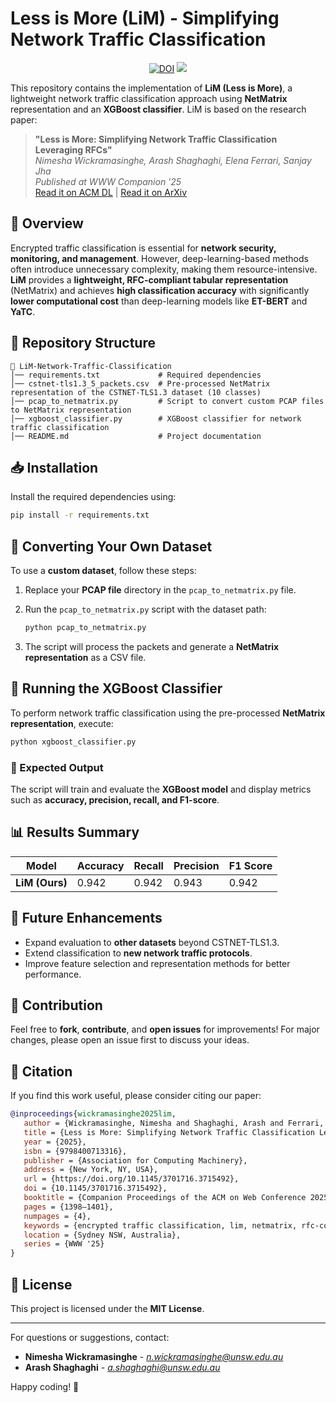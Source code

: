 # Less is More (LiM) - Simplifying Network Traffic Classification

<p align="center">
   <a href="https://doi.org/10.5281/zenodo.14840527" target='_blank'><img src="https://zenodo.org/badge/924667348.svg" alt="DOI"></a>
   <a href=''><img src='https://img.shields.io/badge/license-MIT-000000.svg'></a> 
</p>

This repository contains the implementation of **LiM (Less is More)**, a lightweight network traffic classification approach using **NetMatrix** representation and an **XGBoost classifier**. LiM is based on the research paper:

> **"Less is More: Simplifying Network Traffic Classification Leveraging RFCs"**\
> *Nimesha Wickramasinghe, Arash Shaghaghi, Elena Ferrari, Sanjay Jha*\
> *Published at WWW Companion '25*\
> [Read it on ACM DL](https://doi.org/10.1145/3701716.3715492) | [Read it on ArXiv](https://arxiv.org/abs/2502.00586)

## 📌 Overview

Encrypted traffic classification is essential for **network security, monitoring, and management**. However, deep-learning-based methods often introduce unnecessary complexity, making them resource-intensive. **LiM** provides a **lightweight, RFC-compliant tabular representation** (NetMatrix) and achieves **high classification accuracy** with significantly **lower computational cost** than deep-learning models like **ET-BERT** and **YaTC**.

## 📂 Repository Structure

```
📁 LiM-Network-Traffic-Classification
│── requirements.txt             # Required dependencies
│── cstnet-tls1.3_5_packets.csv  # Pre-processed NetMatrix representation of the CSTNET-TLS1.3 dataset (10 classes)
│── pcap_to_netmatrix.py         # Script to convert custom PCAP files to NetMatrix representation
│── xgboost_classifier.py        # XGBoost classifier for network traffic classification
│── README.md                    # Project documentation
```

## 📥 Installation

Install the required dependencies using:

```sh
pip install -r requirements.txt
```

## 🔄 Converting Your Own Dataset

To use a **custom dataset**, follow these steps:

1. Replace your **PCAP file** directory in the `pcap_to_netmatrix.py` file.

2. Run the `pcap_to_netmatrix.py` script with the dataset path:

   ```sh
   python pcap_to_netmatrix.py
   ```

3. The script will process the packets and generate a **NetMatrix representation** as a CSV file.

## 🚀 Running the XGBoost Classifier

To perform network traffic classification using the pre-processed **NetMatrix representation**, execute:

```sh
python xgboost_classifier.py
```

### 🎯 Expected Output

The script will train and evaluate the **XGBoost model** and display metrics such as **accuracy, precision, recall, and F1-score**.

## 📊 Results Summary

| Model          | Accuracy | Recall | Precision | F1 Score |
| -------------- | -------- | ------ | --------- | -------- |
| **LiM (Ours)** | 0.942    | 0.942  | 0.943     | 0.942    |


## 🔧 Future Enhancements

- Expand evaluation to **other datasets** beyond CSTNET-TLS1.3.
- Extend classification to **new network traffic protocols**.
- Improve feature selection and representation methods for better performance.

## 🤝 Contribution

Feel free to **fork**, **contribute**, and **open issues** for improvements! For major changes, please open an issue first to discuss your ideas.

## 📜 Citation

If you find this work useful, please consider citing our paper:

```bibtex
@inproceedings{wickramasinghe2025lim,
   author = {Wickramasinghe, Nimesha and Shaghaghi, Arash and Ferrari, Elena and Jha, Sanjay},
   title = {Less is More: Simplifying Network Traffic Classification Leveraging RFCs},
   year = {2025},
   isbn = {9798400713316},
   publisher = {Association for Computing Machinery},
   address = {New York, NY, USA},
   url = {https://doi.org/10.1145/3701716.3715492},
   doi = {10.1145/3701716.3715492},
   booktitle = {Companion Proceedings of the ACM on Web Conference 2025},
   pages = {1398–1401},
   numpages = {4},
   keywords = {encrypted traffic classification, lim, netmatrix, rfc-compliance},
   location = {Sydney NSW, Australia},
   series = {WWW '25}
}
```

## 📜 License

This project is licensed under the **MIT License**.

---

For questions or suggestions, contact:

- **Nimesha Wickramasinghe** - [*n.wickramasinghe@unsw.edu.au*](mailto\:n.wickramasinghe@unsw.edu.au)
- **Arash Shaghaghi** - [*a.shaghaghi@unsw.edu.au*](mailto\:a.shaghaghi@unsw.edu.au)

Happy coding! 🚀
